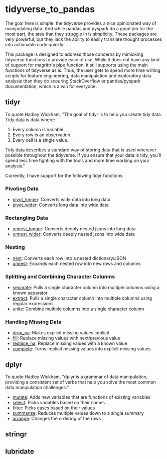 # tidyverse_to_pandas
The goal here is simple: the tidyverse provides a nice opinionated way of manipulating data. And while pandas and pyspark do a good 
job for the most part, the area that they struggle in is simplicity. These packages are very powerful, but they lack the ability
to easily translate thought processes into actionable code quickly.

This package is designed to address those concerns by mimicking tidyverse functions to provide ease of use. While it does
not have any kind of support for magrittr's pipe function, it still supports using the main functions of tidyverse as is.
Thus, the user gets to spend more time writing scripts for feature engineering, data manipulation and exploratory data analysis
than they do scouring StackOverflow or pandas/pyspark documentation, which is a win for everyone.

## tidyr
To quote Hadley Wickham, "The goal of tidyr is to help you create tidy data. Tidy data is data where:

1. Every column is variable.
2. Every row is an observation..
3. Every cell is a single value.

Tidy data describes a standard way of storing data that is used wherever possible throughout the tidyverse. If you ensure that your data is tidy, you’ll spend less time fighting with the tools and more time working on your analysis."

Currently, I have support for the following tidyr functions:

### Pivoting Data
* [pivot_longer](https://tidyr.tidyverse.org/reference/pivot_longer.html): Converts wide data into long data
* [pivot_wider](https://tidyr.tidyverse.org/reference/pivot_wider.html): Converts long data into wide data

### Rectangling Data
* [unnest_longer](https://tidyr.tidyverse.org/reference/unnest_longer.html): Converts deeply nested jsons into long data
* [unnest_wider](https://tidyr.tidyverse.org/reference/unnest_wider.html): Converts deeply nested jsons into wide data

### Nesting
* [nest](https://tidyr.tidyverse.org/reference/nest.html): Converts each row into a nested dictionary/JSON
* [unnest](https://tidyr.tidyverse.org/reference/unnest.html): Expands each nested row into new rows and columns

### Splitting and Combining Character Columns
* [separate](https://tidyr.tidyverse.org/reference/separate.html): Pulls a single character column into multiple columns using a known separator
* [extract](https://tidyr.tidyverse.org/reference/extract.html): Pulls a single character column into multiple columns using regular expressions
* [unite](https://tidyr.tidyverse.org/reference/unite.html): Combine multiple columns into a single character column

### Handling Missing Data
* [drop_na](https://tidyr.tidyverse.org/reference/drop_na.html): Makes explicit missing values implicit
* [fill](https://tidyr.tidyverse.org/reference/fill.html): Replace missing values with next/previous value
* [replace_na](https://tidyr.tidyverse.org/reference/replace_na.html): Replace missing values with a known value
* [complete](https://tidyr.tidyverse.org/reference/complete.html): Turns implicit missing values into explicit missing values

## dplyr
To quote Hadley Wickham, "dplyr is a grammar of data manipulation, providing a consistent set of verbs that help you solve the most common data manipulation challenges:"
* [mutate](https://dplyr.tidyverse.org/reference/mutate.html): Adds new variables that are functions of existing variables
* [select](https://dplyr.tidyverse.org/reference/select.html): Picks variables based on their names
* [filter](https://dplyr.tidyverse.org/reference/filter.html): Picks cases based on their values
* [summarise](https://dplyr.tidyverse.org/reference/summarise.html): Reduces multiple values down to a single summary
* [arrange](https://dplyr.tidyverse.org/reference/arrange.html): Changes the ordering of the rows

## stringr


## lubridate